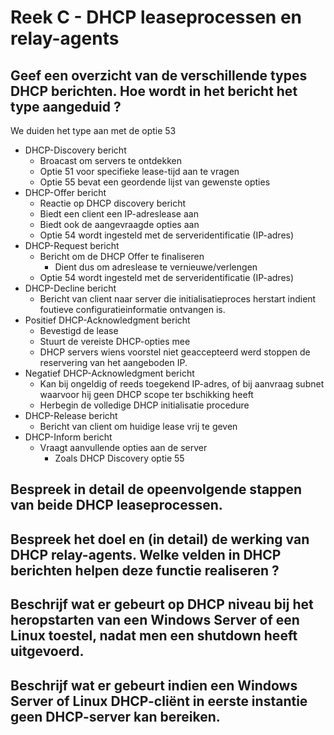 # Reek C - DHCP leaseprocessen en relay-agents
## Geef een overzicht van de verschillende types DHCP berichten. Hoe wordt in het bericht het type aangeduid ?
We duiden het type aan met de optie 53

* DHCP-Discovery bericht
    * Broacast om servers te ontdekken
    * Optie 51 voor specifieke lease-tijd aan te vragen
    * Optie 55 bevat een geordende lijst van gewenste opties
* DHCP-Offer bericht
    * Reactie op DHCP discovery bericht
    * Biedt een client een IP-adreslease aan
    * Biedt ook de aangevraagde opties aan
    * Optie 54 wordt ingesteld met de serveridentificatie (IP-adres)
* DHCP-Request bericht
    * Bericht om de DHCP Offer te finaliseren
        * Dient dus om adreslease te vernieuwe/verlengen
    * Optie 54 wordt ingesteld met de serveridentificatie (IP-adres)
* DHCP-Decline bericht
    * Bericht van client naar server die initialisatieproces herstart indient foutieve configuratieinformatie ontvangen is.
* Positief DHCP-Acknowledgment bericht
    * Bevestigd de lease
    * Stuurt de vereiste DHCP-opties mee
    * DHCP servers wiens voorstel niet geaccepteerd werd stoppen de reservering van het aangeboden IP.
* Negatief DHCP-Acknowledgment bericht
    * Kan bij ongeldig of reeds toegekend IP-adres, of bij aanvraag subnet waarvoor hij geen DHCP scope ter bschikking heeft
    * Herbegin de volledige DHCP initialisatie procedure
* DHCP-Release bericht
    * Bericht van client om huidige lease vrij te geven
* DHCP-Inform bericht
    * Vraagt aanvullende opties aan de server
        * Zoals DHCP Discovery optie 55 

## Bespreek in detail de opeenvolgende stappen van beide DHCP leaseprocessen.

## Bespreek het doel en (in detail) de werking van DHCP relay-agents. Welke velden in DHCP berichten helpen deze functie realiseren ?
## Beschrijf wat er gebeurt op DHCP niveau bij het heropstarten van een Windows Server of een Linux toestel, nadat men een shutdown heeft uitgevoerd.
## Beschrijf wat er gebeurt indien een Windows Server of Linux DHCP-cliënt in eerste instantie geen DHCP-server kan bereiken.

